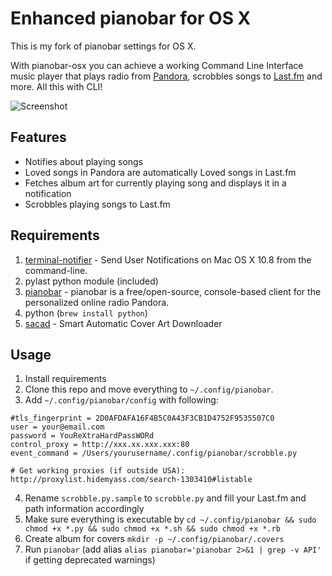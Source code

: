 Enhanced pianobar for OS X
================

This is my fork of pianobar settings for OS X.

With pianobar-osx you can achieve a working Command Line Interface music player that plays radio from [Pandora](https://www.pandora.com), scrobbles songs to [Last.fm](http://www.last.fm) and more. All this with CLI!

![](https://dl.dropboxusercontent.com/u/18447700/pianobar-loved.png "Screenshot")

## Features

- Notifies about playing songs
- Loved songs in Pandora are automatically Loved songs in Last.fm
- Fetches album art for currently playing song and displays it in a notification
- Scrobbles playing songs to Last.fm

## Requirements

1. [terminal-notifier](https://github.com/julienXX/terminal-notifier) - Send User Notifications on Mac OS X 10.8 from the command-line.
2. pylast python module (included)
3. [pianobar](https://6xq.net/pianobar/) - pianobar is a free/open-source, console-based client for the personalized online radio Pandora.
4. python (`brew install python`)
5. [sacad](https://github.com/desbma/sacad) - Smart Automatic Cover Art Downloader

## Usage

1. Install requirements
2. Clone this repo and move everything to `~/.config/pianobar`.
3. Add `~/.config/pianobar/config` with following:

````
#tls_fingerprint = 2D0AFDAFA16F4B5C0A43F3CB1D4752F9535507C0
user = your@email.com
password = YouReXtraHardPassWORd
control_proxy = http://xxx.xx.xxx.xxx:80
event_command = /Users/yourusername/.config/pianobar/scrobble.py

# Get working proxies (if outside USA): http://proxylist.hidemyass.com/search-1303410#listable
````

4. Rename `scrobble.py.sample` to `scrobble.py` and fill your Last.fm and path information accordingly
6. Make sure everything is executable by `cd ~/.config/pianobar && sudo chmod +x *.py && sudo chmod +x *.sh && sudo chmod +x *.rb`
7. Create album for covers `mkdir -p ~/.config/pianobar/.covers`
8. Run `pianobar` (add alias `alias pianobar='pianobar 2>&1 | grep -v API'` if getting deprecated warnings)
